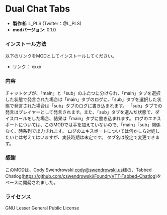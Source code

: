 # Dual Chat Tabs

* **製作者**: L_PLS (Twitter：@L_PLS)
* **modバージョン**: 0.1.0

### インストール方法

以下のリンクをMODとしてインストールしてください。

* リンク： xxxx

### 内容
チャットタブが、「main」と「sub」のふたつに分けられ、「main」タブを選択した状態で発言された場合は「main」タブのログに、「sub」タブを選択した状態で発言された場合は「sub」タブのログに書き込まれます。
「sub」タブでの発言はプレイヤーとして発言されます。また、「sub」タブを選んだ状態で、ダイスロールをした場合、結果は「main」タブに書き込まれます。
ログのエキスポートについては、このMODでは手を加えていないので、「main」「sub」関係なく、時系列で出力されます。
ログのエキスポートについては何かしら対処したいとは考えてはいますが、実装時期は未定です。
タブ名は設定で変更できます。

### 感謝
このMODは、Cody Swendrowski <cody@swendrowski.us>様の、Tabbed Chatlog(https://github.com/cswendrowski/FoundryVTT-Tabbed-Chatlog)をベースに開発されました。

### ライセンス
GNU Lesser General Public License
